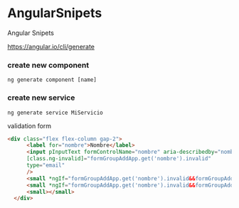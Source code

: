 # AngularSnipets
Angular Snipets

https://angular.io/cli/generate

### create new component
```
ng generate component [name]
```

### create new service

```
ng generate service MiServicio
```

validation form
```html
<div class="flex flex-column gap-2">
      <label for="nombre">Nombre</label>
      <input pInputText formControlName="nombre" aria-describedby="nombre-help" 
      [class.ng-invalid]="formGroupAddApp.get('nombre').invalid"
      type="email"
      />
      <small *ngIf="formGroupAddApp.get('nombre').invalid&&formGroupAddApp.get('nombre').errors?.['required']">Este campo es requerido</small>
      <small *ngIf="formGroupAddApp.get('nombre').invalid&&formGroupAddApp.get('nombre').errors?.['minlength']">Pequeño</small>
      <small></small>
  </div>
```
